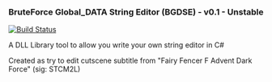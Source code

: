 ### BruteForce Global_DATA String Editor (BGDSE) - v0.1 - Unstable
[![Build Status](https://travis-ci.org/ForumHulp/pageaddon.svg?branch=master)](http://vnx.uvnworks.com)

A DLL Library tool to allow you write your own string editor in C#

Created as try to edit cutscene subtitle from "Fairy Fencer F Advent Dark Force" (sig: STCM2L)

